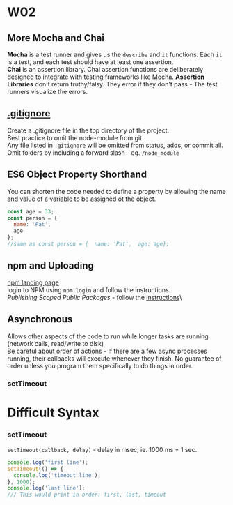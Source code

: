 # W02

## More Mocha and Chai
**Mocha** is a test runner and gives us the ```describe``` and ```it``` functions. Each ```it``` is a test, and each test should have at least one assertion.\
**Chai** is an assertion library. Chai assertion functions are deliberately designed to integrate with testing frameworks like Mocha.
**Assertion Libraries** don't return truthy/falsy. They error if they don't pass - The test runners visualize the errors.

## [.gitignore](https://git-scm.com/docs/gitignore)
Create a .gitignore file in the top directory of the project.\
Best practice to omit the node-module from git.\
Any file listed in ```.gitignore``` will be omitted from status, adds, or commit all.\
Omit folders by including a forward slash - eg. ```/node_module```

## ES6 Object Property Shorthand
You can shorten the code needed to define a property by allowing the name and value of a variable to be assigned ot the object.
```js
const age = 33;
const person = {
  name: 'Pat',
  age
};
//same as const person = {  name: 'Pat',  age: age};
```
## npm and Uploading
[npm landing page](https://www.npmjs.com/)\
login to NPM using `npm login` and follow the instructions.\
*Publishing Scoped Public Packages* - follow the [instructions](https://docs.npmjs.com/creating-and-publishing-scoped-public-packages#publishing-scoped-public-packages)\

## Asynchronous
Allows other aspects of the code to run while longer tasks are running (network calls, read/write to disk)\
Be careful about order of actions - If there are a few async processes running, their callbacks will execute whenever they finish. No guarantee of order unless you program them specifically to do things in order.
### setTimeout







# Difficult Syntax
### setTimeout
`setTimeout(callback, delay)` - delay in msec, ie. 1000 ms = 1 sec.
```js
console.log('first line');
setTimeout(() => {
  console.log('timeout line');
}, 1000);
console.log('last line');
/// This would print in order: first, last, timeout
```